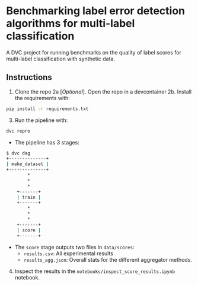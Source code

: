 # Benchmarking label error detection algorithms for multi-label classification

A DVC project for running benchmarks on the quality of label scores for multi-label classification with synthetic data.

## Instructions

1. Clone the repo
2a [*Optional*]. Open the repo in a devcontainer
2b. Install the requirements with:
```bash
pip install -r requirements.txt
```
3. Run the pipeline with:

```bash
dvc repro
```

  - The pipeline has 3 stages:
  
  ```bash
  $ dvc dag
  +--------------+ 
  | make_dataset | 
  +--------------+ 
          *        
          *        
          *        
      +-------+    
      | train |    
      +-------+    
          *        
          *        
          *        
      +-------+    
      | score |
      +-------+
  ```
    
  - The `score` stage outputs two files in `data/scores`:
    - `results.csv`: All experimental results
    - `results_agg.json`: Overall stats for the different aggregator methods.

4. Inspect the results in the `notebooks/inspect_score_results.ipynb` notebook.
